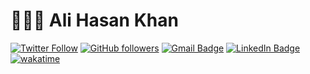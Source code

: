 # 👨🏻‍💻 Ali Hasan Khan
[![Twitter Follow](https://img.shields.io/twitter/follow/AliHasanKhan08?style=social)](https://twitter.com/AliHasanKhan08)
[![GitHub followers](https://img.shields.io/github/followers/Ali-Hasan-Khan28?label=Follow&style=social)](https://github.com/Ali-Hasan-Khan28)
[![Gmail Badge](https://img.shields.io/badge/-alihasank2003@gmail.com-c14438?style=social&logo=Gmail&logoColor=red&link=mailto:alihasank2003@gmail.com)](mailto:alihasank2003@gmail.com)
[![LinkedIn Badge](https://img.shields.io/badge/-LinkedIn-blue?style=social&logo=Linkedin&logoColor=blue&link=https://www.linkedin.com/in/ashleymavericks/)](https://www.linkedin.com/in/ali-hasan-khan-28863b232/)
[![wakatime](https://wakatime.com/badge/user/eafdbba4-cec2-4c99-8cd5-5fc36bb00274.svg)]([https://wakatime.com/@eafdbba4-cec2-4c99-8cd5-5fc36bb00274](https://wakatime.com/dashboard)https://wakatime.com/dashboard)
